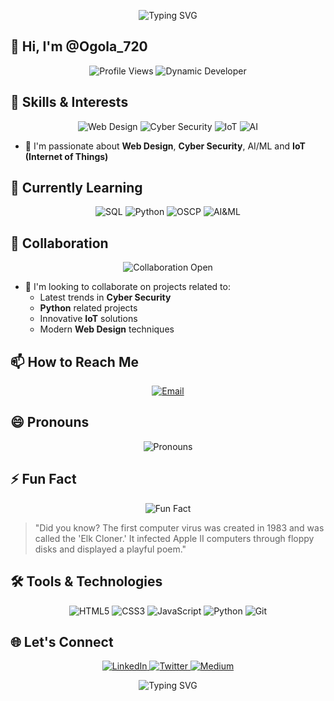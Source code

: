 <p align="center">
  <img src="https://readme-typing-svg.demolab.com?font=Fira+Code&pause=1000&color=00FF00&center=true&vCenter=true&width=435&lines=Welcome+to+my+GitHub+Profile!;Let's+Build+Something+Amazing+Together!" alt="Typing SVG" />
</p>

## 👋 Hi, I'm @Ogola_720

<p align="center">
  <img src="https://komarev.com/ghpvc/?username=Ogola_720&label=Profile%20Views&color=0e75b6&style=flat" alt="Profile Views" />
  <img src="https://img.shields.io/badge/Dynamic%20Developer-00FF00?style=for-the-badge&logo=github&logoColor=white" alt="Dynamic Developer" />
</p>

## 🚀 Skills & Interests

<p align="center">
  <img src="https://img.shields.io/badge/Web%20Design-FF2D20?style=for-the-badge&logo=adobexd&logoColor=white" alt="Web Design" />
  <img src="https://img.shields.io/badge/Cyber%20Security-4EA94B?style=for-the-badge&logo=cybersecurity&logoColor=white" alt="Cyber Security" />
  <img src="https://img.shields.io/badge/IoT-FF6F00?style=for-the-badge&logo=arduino&logoColor=white" alt="IoT" />
  <img src="https://img.shields.io/badge/AI-Blue?style=for-the-badge&logo=AI&logoColor=white" alt="AI" />
  
</p>

- 👀 I'm passionate about **Web Design**, **Cyber Security**, AI/ML and **IoT (Internet of Things)**

## 🌱 Currently Learning

<p align="center">
  <img src="https://img.shields.io/badge/SQL-4479A1?style=for-the-badge&logo=mysql&logoColor=white" alt="SQL" />
  <img src="https://img.shields.io/badge/Python-3776AB?style=for-the-badge&logo=python&logoColor=white" alt="Python" />
  <img src="https://img.shields.io/badge/OSCP-FF6F00?style=for-the-badge&logo=offensive-security&logoColor=white" alt="OSCP" />
   <img src="https://img.shields.io/badge/AI&ML-3776AB?style=for-the-badge&logo=AI&ML&logoColor=white" alt="AI&ML" />
</p>

## 🤝 Collaboration

<p align="center">
  <img src="https://img.shields.io/badge/Collaboration-Open-00FF00?style=for-the-badge&logo=github&logoColor=white" alt="Collaboration Open" />
</p>

- 💞️ I'm looking to collaborate on projects related to:
  - Latest trends in **Cyber Security**
  - **Python** related projects
  - Innovative **IoT** solutions
  - Modern **Web Design** techniques

## 📫 How to Reach Me

<p align="center">
  <a href="mailto:ayienga.peter@gmail.com">
    <img src="https://img.shields.io/badge/Email-ayienga.peter@gmail.com-00FF00?style=for-the-badge&logo=gmail&logoColor=white" alt="Email" />
  </a>
</p>

## 😄 Pronouns

<p align="center">
  <img src="https://img.shields.io/badge/Pronouns-He%2FHim-00FF00?style=for-the-badge" alt="Pronouns" />
</p>

## ⚡ Fun Fact

<p align="center">
  <img src="https://img.shields.io/badge/Fun%20Fact-00FF00?style=for-the-badge" alt="Fun Fact" />
</p>

> "Did you know? The first computer virus was created in 1983 and was called the 'Elk Cloner.' It infected Apple II computers through floppy disks and displayed a playful poem."

## 🛠️ Tools & Technologies

<p align="center">
  <img src="https://img.shields.io/badge/HTML5-E34F26?style=for-the-badge&logo=html5&logoColor=white" alt="HTML5" />
  <img src="https://img.shields.io/badge/CSS3-1572B6?style=for-the-badge&logo=css3&logoColor=white" alt="CSS3" />
  <img src="https://img.shields.io/badge/JavaScript-F7DF1E?style=for-the-badge&logo=javascript&logoColor=black" alt="JavaScript" />
  <img src="https://img.shields.io/badge/Python-3776AB?style=for-the-badge&logo=python&logoColor=white" alt="Python" />
  <img src="https://img.shields.io/badge/Git-F05032?style=for-the-badge&logo=git&logoColor=white" alt="Git" />
</p>

## 🌐 Let's Connect

<p align="center">
  <a href="https://www.linkedin.com/in/your-profile" target="_blank">
    <img src="https://img.shields.io/badge/LinkedIn-0077B5?style=for-the-badge&logo=linkedin&logoColor=white" alt="LinkedIn" />
  </a>
  <a href="https://twitter.com/your-handle" target="_blank">
    <img src="https://img.shields.io/badge/Twitter-1DA1F2?style=for-the-badge&logo=twitter&logoColor=white" alt="Twitter" />
  </a>
  <a href="https://medium.com/@your-handle" target="_blank">
    <img src="https://img.shields.io/badge/Medium-12100E?style=for-the-badge&logo=medium&logoColor=white" alt="Medium" />
  </a>
</p>

<p align="center">
  <img src="https://readme-typing-svg.demolab.com?font=Fira+Code&pause=1000&color=00FF00&center=true&vCenter=true&width=435&lines=Thanks+for+visiting!;Let's+make+something+awesome!" alt="Typing SVG" />
</p>
